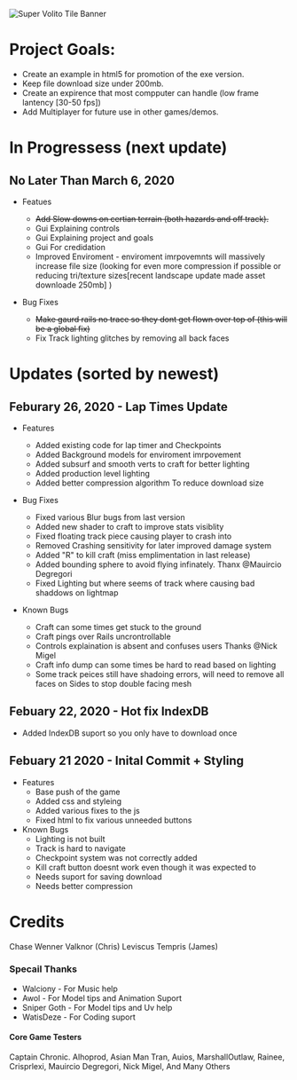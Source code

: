 ![Super Volito Tile Banner](https://supervolito.netlify.com/images/BannerMain.png)

# Project Goals:
* Create an example in html5 for promotion of the exe version.
* Keep file download size under 200mb.
* Create an expirence that most compputer can handle (low frame lantency [30-50 fps])
* Add Multiplayer for future use in other games/demos.

# In Progressess (next update)
  ## No Later Than March 6, 2020
  * Featues
    * ~~Add Slow downs on certian terrain (both hazards and off track).~~
    * Gui Explaining controls
    * Gui Explaining project and goals
    * Gui For credidation
    * Improved Enviroment - enviroment imrpovemnts will massively increase file size (looking for even more compression if possible or reducing tri/texture sizes[recent landscape update made asset downloade 250mb] )
    
  * Bug Fixes
    * ~~Make gaurd rails no trace so they dont get flown over top of (this will be a global fix)~~
    * Fix Track lighting glitches by removing all back faces


# Updates (sorted by newest)
## Feburary 26, 2020 - Lap Times Update
* Features
  * Added existing code for lap timer and Checkpoints
  * Added Background models for enviroment imrpovement
  * Added subsurf and smooth verts to craft for better lighting
  * Added production level lighting
  * Added better compression algorithm To reduce download size
  
* Bug Fixes
  * Fixed various Blur bugs from last version
  * Added new shader to craft to improve stats visiblity
  * Fixed floating track piece causing player to crash into
  * Removed Crashing sensitivity for later improved damage system
  * Added "R" to kill craft (miss emplimentation in last release)
  * Added bounding sphere to avoid flying infinately. Thanx @Mauircio Degregori
  * Fixed Lighting but where seems of track where causing bad shaddows on lightmap
  
* Known Bugs
  * Craft can some times get stuck to the ground
  * Craft pings over Rails uncrontrollable
  * Controls explaination is absent and confuses users Thanks @Nick Migel
  * Craft info dump can some times be hard to read based on lighting
  * Some track peices still have shadoing errors, will need to remove all faces on Sides to stop double facing mesh
  
## Febuary 22, 2020 - Hot fix IndexDB
* Added IndexDB suport so you only have to download once

## Febuary 21 2020 - Inital Commit + Styling
* Features 
  * Base push of the game
  * Added css and styleing
  * Added various fixes to the js
  * Fixed html to fix various unneeded buttons
* Known Bugs
  * Lighting is not built
  * Track is hard to navigate
  * Checkpoint system was not correctly added
  * Kill craft button doesnt work even though it was expected to
  * Needs suport for saving download
  * Needs better compression

# Credits
  Chase Wenner
  Valknor (Chris)
  Leviscus Tempris (James)
  
### Specail Thanks
  * Walciony - For Music help
  * Awol - For Model tips and Animation Suport
  * Sniper Goth - For Model tips and Uv help
  * WatisDeze - For Coding suport
  #### Core Game Testers
  Captain Chronic.
  Alhoprod,
  Asian Man Tran,
  Auios,
  MarshallOutlaw,
  Rainee,
  Crisprlexi,
  Mauircio Degregori,
  Nick Migel,
  And Many Others
